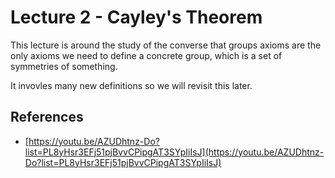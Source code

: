 # Lecture 2 - Cayley's Theorem

This lecture is around the study of the converse that groups axioms are the only axioms we need to define a concrete group, which is a set of symmetries of something.

It invovles many new definitions so we will revisit this later.

## References

* [https://youtu.be/AZUDhtnz-Do?list=PL8yHsr3EFj51pjBvvCPipgAT3SYpIiIsJ](https://youtu.be/AZUDhtnz-Do?list=PL8yHsr3EFj51pjBvvCPipgAT3SYpIiIsJ)
